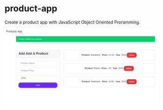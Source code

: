 ﻿# product-app
 Create a product app with JavaScript Object Oriented Proramming.
 
 ![screenshot Product App](https://github.com/dianavile/product-app/blob/master/screenshot.png)
